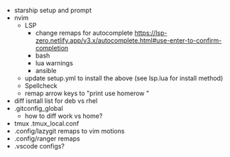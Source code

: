 - starship setup and prompt
- nvim
    - LSP
        - change remaps for autocomplete
        https://lsp-zero.netlify.app/v3.x/autocomplete.html#use-enter-to-confirm-completion
        - bash
        - lua warnings 
        - ansible
    - update setup.yml to install the above (see lsp.lua for install method)
    - Spellcheck
    - remap arrow keys to "print use homerow <x>" 
- diff isntall list for deb vs rhel
- .gitconfig_global
    - how to diff work vs home? 
- tmux .tmux_local.conf
- .config/lazygit remaps to vim motions
- .config/ranger remaps
- .vscode configs?
